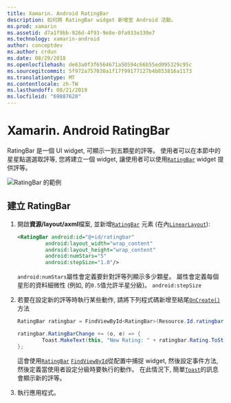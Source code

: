 ```yaml
---
title: Xamarin. Android RatingBar
description: 如何將 RatingBar widget 新增至 Android 活動。
ms.prod: xamarin
ms.assetid: d7a1f9bb-926d-4f93-9e8e-0fa933e330e7
ms.technology: xamarin-android
author: conceptdev
ms.author: crdun
ms.date: 08/29/2018
ms.openlocfilehash: de63a0f3f6564671a50594c66b55ed095329c95c
ms.sourcegitcommit: 5f972a757030a1f17f99177127b4b853816a1173
ms.translationtype: MT
ms.contentlocale: zh-TW
ms.lasthandoff: 08/21/2019
ms.locfileid: "69887628"
---
```

# <a name="xamarinandroid-ratingbar"></a>Xamarin. Android RatingBar

RatingBar 是一個 UI widget, 可顯示一到五顆星的評等。 使用者可以在本節中的星星點選選取評等, 您將建立一個 widget, 讓使用者可以使用[`RatingBar`](xref:Android.Widget.RatingBar) widget 提供評等。

![RatingBar 的範例](ratingbar-images/01-ratingbar.png)


## <a name="creating-a-ratingbar"></a>建立 RatingBar

1. 開啟**資源/layout/axml**檔案, 並新增[`RatingBar`](xref:Android.Widget.RatingBar)
   元素 (在內[`LinearLayout`](xref:Android.Widget.LinearLayout)):

   ```xml
   <RatingBar android:id="@+id/ratingbar"
            android:layout_width="wrap_content"
            android:layout_height="wrap_content"
            android:numStars="5"
            android:stepSize="1.0"/>
   ```

   `android:numStars`屬性會定義要針對評等列顯示多少顆星。 屬性會定義每個星形的資料細微性 (例如, 的`0.5`值允許半星分級)。 `android:stepSize`

2. 若要在設定新的評等時執行某些動作, 請將下列程式碼新增至結尾[`OnCreate()`](xref:Android.App.Activity.OnCreate*)
   方法

    ```csharp
    RatingBar ratingbar = FindViewById<RatingBar>(Resource.Id.ratingbar);

    ratingbar.RatingBarChange += (o, e) => {
            Toast.MakeText(this, "New Rating: " + ratingbar.Rating.ToString (), ToastLength.Short).Show ();
    };
    ```

    這會使用[`RatingBar`](xref:Android.Widget.RatingBar) [`FindViewById`](xref:Android.App.Activity.FindViewById*)從配置中捕捉 widget, 然後設定事件方法, 然後定義當使用者設定分級時要執行的動作。 在此情況下, 簡單[`Toast`](xref:Android.Widget.Toast)的訊息會顯示新的評等。

3. 執行應用程式。

